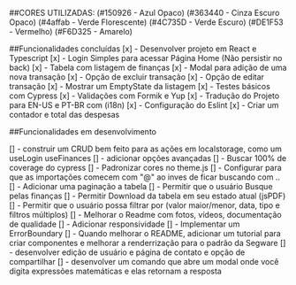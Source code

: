 ##CORES UTILIZADAS:
(#150926 - Azul Opaco)
(#363440 - Cinza Escuro Opaco)
(#4affab - Verde Florescente)
(#4C735D - Verde Escuro)
(#DE1F53 - Vermelho)
(#F6D325 - Amarelo)

##Funcionalidades concluídas
[x] - Desenvolver projeto em React e Typescript
[x] - Login Simples para acessar Página Home (Não persistir no back)
[x] - Tabela com listagem de finanças
[x] - Modal para adição de uma nova transação
[x] - Opção de excluir transação
[x] - Opção de editar transação
[x] - Mostrar um EmptyState da listagem
[x] - Testes básicos com Cypress
[x] - Validações com Formik e Yup
[x] - Tradução do Projeto para EN-US e PT-BR com (i18n)
[x] - Configuração do Eslint
[x] - Criar um contador e total das despesas


##Funcionalidades em desenvolvimento

[] - construir um CRUD bem feito para as ações em localstorage, como um useLogin useFinances
[] - adicionar opções avançadas
[] - Buscar 100% de coverage do cypress
[] - Padronizar cores no theme.js
[] - Configurar para que as importações comecem com "@" ao inves de ficar buscando com ..
[] - Adicionar uma paginação a tabela
[] - Permitir que o usuário Busque pelas finanças
[] - Permitir Download da tabela em seu estado atual (jsPDF)
[] - Permitir que o usuário possa filtrar por (valor maior/menor, data, tipo e filtros múltiplos)
[] - Melhorar o Readme com fotos, vídeos, documentação de qualidade
[] - Adicionar responsividade
[] - Implementar um ErrorBoundary
[] - Quando melhorar o README, adicionar um tutorial para criar componentes e melhorar a renderrização para o padrão da Segware
[] - desenvolver edição de usuário e página de contato e opção de compartilhar
[] - desenvolver um comando que abre um modal onde você digita expressões matemáticas e elas retornam a resposta